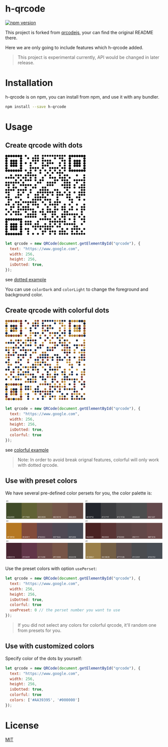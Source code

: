 # h-qrcode

[![npm version](https://badge.fury.io/js/h-qrcode.svg)](https://badge.fury.io/js/h-qrcode)

This project is forked from [qrcodejs](https://github.com/davidshimjs/qrcodejs), your can find the original README there.

Here we are only going to include features which h-qrcode added.

> This project is experimental currently, API would be changed in later release.

# Installation

h-qrcode is on npm, you can install from npm, and use it with any bundler.

``` bash
npm install --save h-qrcode
```

# Usage



## Create qrcode with dots

![dotted](/images/dotted.png)


``` js
let qrcode = new QRCode(document.getElementById("qrcode"), {
  text: "https://www.google.com",
  width: 256,
  height: 256,
  isDotted: true,
});
```

see [dotted example](/examples/dotted.html)


You can use `colorDark` and `colorLight` to change the foreground and background color.



## Create qrcode with colorful dots

![colorful](/images/colorful.png)


``` js
let qrcode = new QRCode(document.getElementById("qrcode"), {
  text: "https://www.google.com",
  width: 256,
  height: 256,
  isDotted: true,
  colorful: true
});
```

see [colorful example](/examples/colorful.html)


> Note: In order to avoid break orignal features, colorful will only work with dotted qrcode.



## Use with preset colors

We have several pre-defined color persets for you, the color palette is:

![color-palette](/images/color-palette.png)

Use the preset colors with option `usePerset`:

``` js
let qrcode = new QRCode(document.getElementById("qrcode"), {
  text: "https://www.google.com",
  width: 256,
  height: 256,
  isDotted: true,
  colorful: true
  usePreset: 0 // the perset number you want to use
});
```

> If you did not select any colors for colorful qrcode, it'll random one from presets for you.



## Use with customized colors

Specify color of the dots by yourself:

``` js
let qrcode = new QRCode(document.getElementById("qrcode"), {
  text: "https://www.google.com",
  width: 256,
  height: 256,
  isDotted: true,
  colorful: true
  colors: ['#AA39395', '#000000']
});
```



# License

[MIT](/LICENSE)